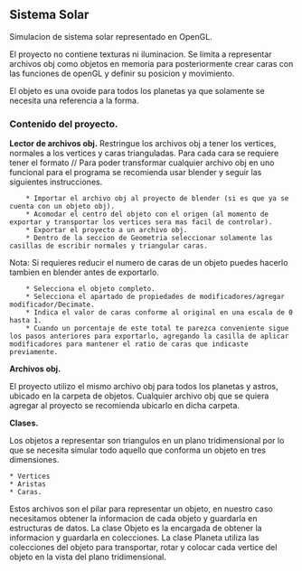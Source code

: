 ## Sistema Solar
Simulacion de sistema solar representado en OpenGL. 

El proyecto no contiene texturas ni iluminacion. 
Se limita a representar archivos obj como objetos en memoria para posteriormente crear caras con las funciones de openGL y definir su posicion y movimiento.

El objeto es una ovoide para todos los planetas ya que solamente se necesita una referencia a la forma. 

### Contenido del proyecto.

**Lector de archivos obj.**
Restringue los archivos obj a tener los vertices, normales a los vertices y caras trianguladas.
Para cada cara se requiere tener el formato <vertice>/<vacio>/<textura>
Para poder transformar cualquier archivo obj en uno funcional para el programa se recomienda usar blender y seguir las siguientes instrucciones. 
	
        * Importar el archivo obj al proyecto de blender (si es que ya se cuenta con un objeto obj).
        * Acomodar el centro del objeto con el origen (al momento de exportar y transportar los vertices sera mas facil de controlar).
        * Exportar el proyecto a un archivo obj. 
        * Dentro de la seccion de Geometria seleccionar solamente las casillas de escribir normales y triangular caras.
   
Nota: Si requieres reducir el numero de caras de un objeto puedes hacerlo tambien en blender antes de exportarlo.

        * Selecciona el objeto completo.
        * Selecciona el apartado de propiedades de modificadores/agregar modificador/Decimate.
        * Indica el valor de caras conforme al original en una escala de 0 hasta 1.
        * Cuando un porcentaje de este total te parezca conveniente sigue los pasos anteriores para exportarlo, agregando la casilla de aplicar modificadores para mantener el ratio de caras que indicaste previamente.
				
**Archivos obj.**

El proyecto utilizo el mismo archivo obj para todos los planetas y astros, ubicado en la carpeta de objetos.
Cualquier archivo obj que se quiera agregar al proyecto se recomienda ubicarlo en dicha carpeta.
	
**Clases.**

Los objetos a representar son triangulos en un plano tridimensional por lo que se necesita simular todo aquello que conforma un objeto en tres dimensiones.

	* Vertices
	* Aristas
	* Caras.
	
Estos archivos son el pilar para representar un objeto, en nuestro caso necesitamos obtener la informacion de cada objeto y guardarla en estructuras de datos.
La clase Objeto es la encargada de obtener la informacion y guardarla en colecciones.
La clase Planeta utiliza las colecciones del objeto para transportar, rotar y colocar cada vertice del objeto en la vista del plano tridimensional.
	


